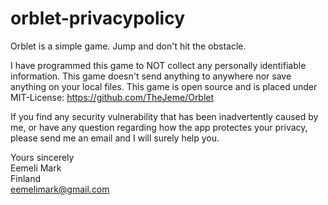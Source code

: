 # orblet-privacypolicy

Orblet is a simple game. Jump and don't hit the obstacle.

I have programmed this game to NOT collect any personally identifiable information. This game doesn't send anything to anywhere nor save anything on your local files. This game is open source and is placed under MIT-License: https://github.com/TheJeme/Orblet

If you find any security vulnerability that has been inadvertently caused by me, or have any question regarding how the app protectes your privacy, please send me an email and I will surely help you.

Yours sincerely  
Eemeli Mark  
Finland  
eemelimark@gmail.com  
